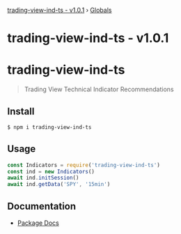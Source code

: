 [trading-view-ind-ts - v1.0.1](README.md) › [Globals](globals.md)

# trading-view-ind-ts - v1.0.1

# trading-view-ind-ts
> Trading View Technical Indicator Recommendations

## Install
``` bash
$ npm i trading-view-ind-ts
```

## Usage
``` javascript
const Indicators = require('trading-view-ind-ts')
const ind = new Indicators()
await ind.initSession()
await ind.getData('SPY', '15min')
```

## Documentation
* [Package Docs](docs/globals.md)
